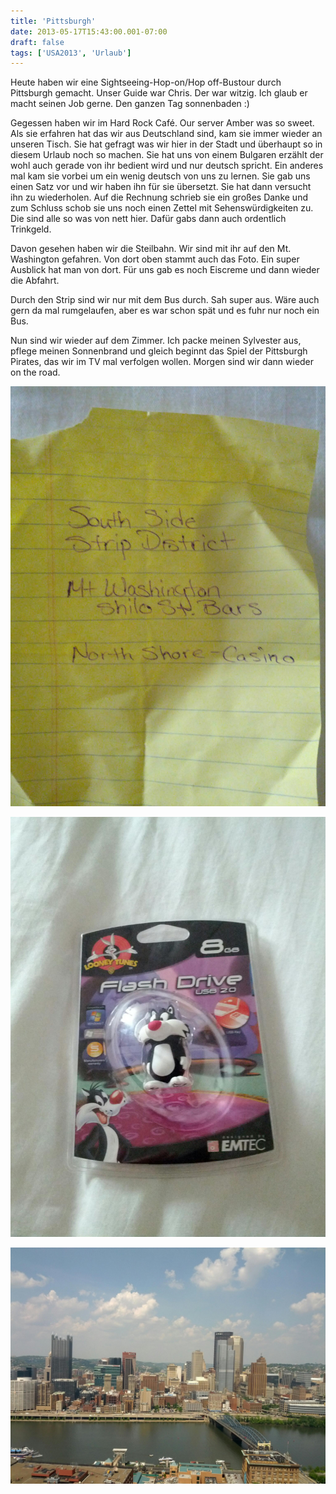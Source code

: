 ```yaml
---
title: 'Pittsburgh'
date: 2013-05-17T15:43:00.001-07:00
draft: false
tags: ['USA2013', 'Urlaub']
---
```


Heute haben wir eine Sightseeing-Hop-on/Hop off-Bustour durch Pittsburgh gemacht. Unser Guide war Chris. Der war witzig. Ich glaub er macht seinen Job gerne. Den ganzen Tag sonnenbaden :)

Gegessen haben wir im Hard Rock Café. Our server Amber was so sweet. Als sie erfahren hat das wir aus Deutschland sind, kam sie immer wieder an unseren Tisch. Sie hat gefragt was wir hier in der Stadt und überhaupt so in diesem Urlaub noch so machen. Sie hat uns von einem Bulgaren erzählt der wohl auch gerade von ihr bedient wird und nur deutsch spricht. Ein anderes mal kam sie vorbei um ein wenig deutsch von uns zu lernen. Sie gab uns einen Satz vor und wir haben ihn für sie übersetzt. Sie hat dann versucht ihn zu wiederholen. Auf die Rechnung schrieb sie ein großes Danke und zum Schluss schob sie uns noch einen Zettel mit Sehenswürdigkeiten zu. Die sind alle so was von nett hier. Dafür gabs dann auch ordentlich Trinkgeld.

Davon gesehen haben wir die Steilbahn. Wir sind mit ihr auf den Mt. Washington gefahren. Von dort oben stammt auch das Foto. Ein super Ausblick hat man von dort. Für uns gab es noch Eiscreme und dann wieder die Abfahrt.

Durch den Strip sind wir nur mit dem Bus durch. Sah super aus. Wäre auch gern da mal rumgelaufen, aber es war schon spät und es fuhr nur noch ein Bus.

Nun sind wir wieder auf dem Zimmer. Ich packe meinen Sylvester aus, pflege meinen Sonnenbrand und gleich beginnt das Spiel der Pittsburgh Pirates, das wir im TV mal verfolgen wollen. Morgen sind wir dann wieder on the road.

![](/urlaub11to15-images/13/IMG_20130517_184318.jpg)

![](/urlaub11to15-images/13/IMG_20130517_183835.jpg)

![](/urlaub11to15-images/13/IMG_20130517_144907.jpg)